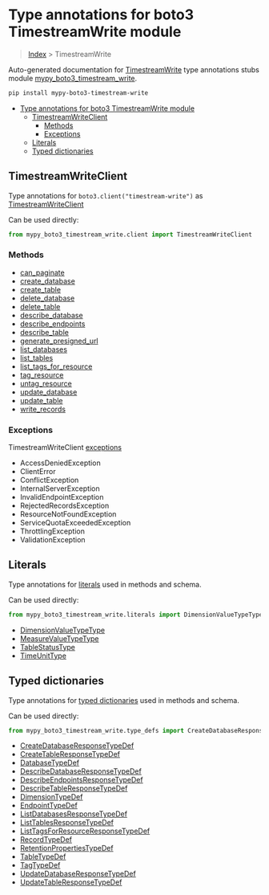 # Type annotations for boto3 TimestreamWrite module

> [Index](..) > TimestreamWrite

Auto-generated documentation for
[TimestreamWrite](https://boto3.amazonaws.com/v1/documentation/api/1.17.71/reference/services/timestream-write.html#TimestreamWrite)
type annotations stubs module
[mypy_boto3_timestream_write](https://pypi.org/project/mypy-boto3-timestream-write/).

```bash
pip install mypy-boto3-timestream-write
```

- [Type annotations for boto3 TimestreamWrite module](#type-annotations-for-boto3-timestreamwrite-module)
  - [TimestreamWriteClient](#timestreamwriteclient)
    - [Methods](#methods)
    - [Exceptions](#exceptions)
  - [Literals](#literals)
  - [Typed dictionaries](#typed-dictionaries)

## TimestreamWriteClient

Type annotations for `boto3.client("timestream-write")` as
[TimestreamWriteClient](./client.md)

Can be used directly:

```python
from mypy_boto3_timestream_write.client import TimestreamWriteClient
```

### Methods

- [can_paginate](./client.md#can_paginate)
- [create_database](./client.md#create_database)
- [create_table](./client.md#create_table)
- [delete_database](./client.md#delete_database)
- [delete_table](./client.md#delete_table)
- [describe_database](./client.md#describe_database)
- [describe_endpoints](./client.md#describe_endpoints)
- [describe_table](./client.md#describe_table)
- [generate_presigned_url](./client.md#generate_presigned_url)
- [list_databases](./client.md#list_databases)
- [list_tables](./client.md#list_tables)
- [list_tags_for_resource](./client.md#list_tags_for_resource)
- [tag_resource](./client.md#tag_resource)
- [untag_resource](./client.md#untag_resource)
- [update_database](./client.md#update_database)
- [update_table](./client.md#update_table)
- [write_records](./client.md#write_records)

### Exceptions

TimestreamWriteClient [exceptions](./client.md#exceptions)

- AccessDeniedException
- ClientError
- ConflictException
- InternalServerException
- InvalidEndpointException
- RejectedRecordsException
- ResourceNotFoundException
- ServiceQuotaExceededException
- ThrottlingException
- ValidationException

## Literals

Type annotations for [literals](./literals.md) used in methods and schema.

Can be used directly:

```python
from mypy_boto3_timestream_write.literals import DimensionValueTypeType, ...
```

- [DimensionValueTypeType](./literals.md#dimensionvaluetypetype)
- [MeasureValueTypeType](./literals.md#measurevaluetypetype)
- [TableStatusType](./literals.md#tablestatustype)
- [TimeUnitType](./literals.md#timeunittype)

## Typed dictionaries

Type annotations for [typed dictionaries](./type_defs.md) used in methods and
schema.

Can be used directly:

```python
from mypy_boto3_timestream_write.type_defs import CreateDatabaseResponseTypeDef, ...
```

- [CreateDatabaseResponseTypeDef](./type_defs.md#createdatabaseresponsetypedef)
- [CreateTableResponseTypeDef](./type_defs.md#createtableresponsetypedef)
- [DatabaseTypeDef](./type_defs.md#databasetypedef)
- [DescribeDatabaseResponseTypeDef](./type_defs.md#describedatabaseresponsetypedef)
- [DescribeEndpointsResponseTypeDef](./type_defs.md#describeendpointsresponsetypedef)
- [DescribeTableResponseTypeDef](./type_defs.md#describetableresponsetypedef)
- [DimensionTypeDef](./type_defs.md#dimensiontypedef)
- [EndpointTypeDef](./type_defs.md#endpointtypedef)
- [ListDatabasesResponseTypeDef](./type_defs.md#listdatabasesresponsetypedef)
- [ListTablesResponseTypeDef](./type_defs.md#listtablesresponsetypedef)
- [ListTagsForResourceResponseTypeDef](./type_defs.md#listtagsforresourceresponsetypedef)
- [RecordTypeDef](./type_defs.md#recordtypedef)
- [RetentionPropertiesTypeDef](./type_defs.md#retentionpropertiestypedef)
- [TableTypeDef](./type_defs.md#tabletypedef)
- [TagTypeDef](./type_defs.md#tagtypedef)
- [UpdateDatabaseResponseTypeDef](./type_defs.md#updatedatabaseresponsetypedef)
- [UpdateTableResponseTypeDef](./type_defs.md#updatetableresponsetypedef)
